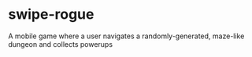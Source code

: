 # swipe-rogue
A mobile game where a user navigates a randomly-generated, maze-like dungeon and collects powerups
